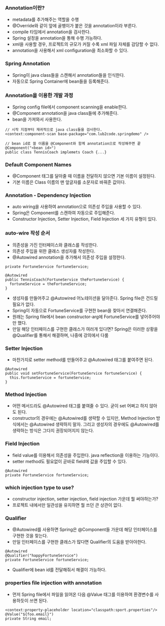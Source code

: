 ### Annotation이란?
- metadata를 추가해주는 역할을 수행
- @Override와 같이 앞에 골뱅이가 붙은 것을 annotation이라 부른다.
- compile 타임에서 annotation을 검사한다.
- Spring 설정을 annotation을 통해 수행 가능하다.
- xml을 사용할 경우, 프로젝트의 규모가 커질 수록 xml 파일 자체를 감당할 수 없다.
- annotation을 사용해서 xml configuration을 최소화할 수 있다.

### Spring Annotation
- Spring이 java class들을 스캔해서 annotation들을 인식한다.
- 자동으로 Spring Container에 bean들을 등록해준다.

### Annotation을 이용한 개발 과정
- Spring config file에서 component scanning을 enable한다.
- @Component annotation을 java class들에 추가해준다.
- bean을 가져와서 사용한다.
```
// 시작 지점부터 재귀적으로 java class들을 검사한다.
<context:component-scan base-package="com.lub2code.springdemo" />

// bean id로 쓸 이름을 @Component와 함께 annotation으로 작성해주면 끝
@Component("<bean id>")
public class TennisCoach implemets Coach {...}
```

### Default Component Names
- @Component 태그를 달아줄 때 이름을 전달하지 않으면 기본 이름이 설정된다.
- 기본 이름은 Class 이름의 맨 앞글자를 소문자로 바꿔준 값이다.

### Annotation - Dependency Injection
- auto wiring을 사용하여 annotation으로 의존성 주입을 사용할 수 있다.
- Spring은 Component를 스캔하여 자동으로 주입해준다.
- Constructor Injection, Setter Injection, Field Injection 세 가지 유형이 있다.

### auto-wire 작성 순서
- 의존성을 가진 인터페이스와 클래스를 작성한다.
- 의존성 주입을 위한 클래스 생성자를 작성한다.
- @Autowired annotation을 추가해서 의존성 주입을 설정한다.
```
private FortuneService fortuneService;

@Autowired
public TennisCoach(FortuneService theFortuneService) {
  fortuneService = theFortuneService;
}
```
- 생성자를 만들어주고 @Autowired 어노테이션을 달아준다. Spring file은 건드릴 필요가 없다. 
- Spring이 자동으로 FortuneService를 구현한 bean을 찾아서 연결해준다.
- 원래는 Spring file에서 bean constructor-arg에 FortuneService를 넣어주어야만 했다.
- 만일 해당 인터페이스를 구현한 클래스가 여러개 있다면? Spring은 이러한 상황을 @Qualifier를 통해서 해결하며, 나중에 강의에서 다룸 

### Setter Injection
- 마찬가지로 setter method를 만들어주고 @Autowired 태그를 붙여주면 된다.
```
@Autowired
public void setFortuneService(FortuneService fortuneService) {
  this.fortuneService = fortuneService;
}
```

### Method Injection
- 어떤 메서드라도 @Autowired 태그를 붙여줄 수 있다. 굳이 set 어쩌고 하지 않아도 된다.
- constructor의 경우에는 @Autowired를 생략할 수 있지만, Method Injection 방식에서는 @Autowired 생략하지 말자. 그리고 생성자의 경우에도 @Autowired를 생략하는 방식은 그다지 권장되어지지 않는다.

### Field Injection
- field value를 이용해서 의존성을 주입한다. java reflection을 이용하는 기능이다.
- setter method도 필요없이 곧바로 field에 값을 주입할 수 있다.
```
@Autowired
private FortuneService fortuneService;
```

### which injection type to use?
- constructor injection, setter injection, field injection 가운데 뭘 써야하는가?
- 프로젝트 내에서만 일관성을 유지하면 뭘 쓰던 큰 상관이 없다.

### Qualifier
- @Autowired를 사용하면 Spring은 @Component들 가운데 해당 인터페이스를 구현한 것을 찾는다.
- 만일 인터페이스를 구현한 클래스가 많다면 Qualifier의 도움을 받아야한다.
```
@Autowired
@Qualifier("happyFortuneService")
private FortuneService fortuneService;
```
- Qualifier에 bean id를 전달해줘서 해결이 가능하다.

### properties file injection with annotation
- 먼저 Spring file에서 파일을 읽어온 다음 @Value 태그를 이용하여 환경변수를 사용하듯이 쓰면 된다.
```
<context:property-placeholder location="classpath:sport.properties"/>
@Value("${foo.email}")
private String email;
```
